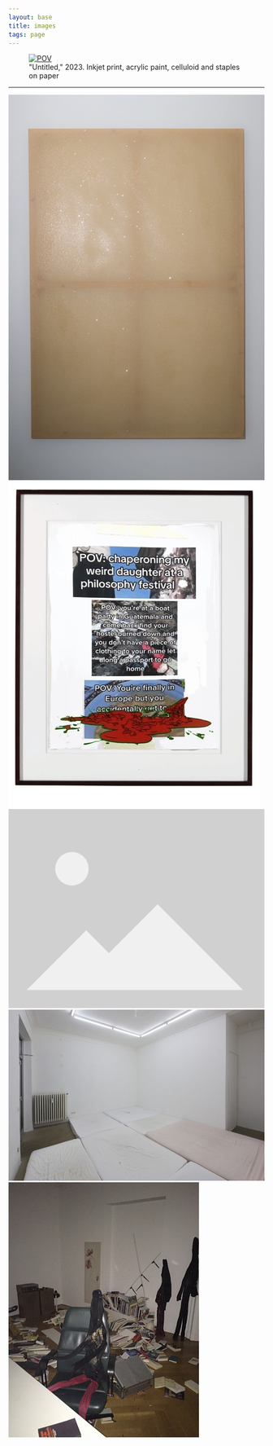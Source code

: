 ```yaml
---
layout: base
title: images
tags: page
---
```


<figure>
<a href="/assets/images/POV_large.webp"><img src="/assets/images/POV_large.webp" alt="POV" id="halo"></a>
<figcaption>"Untitled," 2023. Inkjet print, acrylic paint, celluloid and staples on paper</figcaption>
</figure>

***

[![2.jpg](assets/images/2.jpg)](assets/images/2.jpg)
![philosophy.jpg](assets/images/philosophy.jpg)
[![0.jpg](assets/images/placeholder.svg)](assets/images/placeholder.svg)
[![6.jpg](assets/images/6.jpg)](assets/images/6.jpg)
[![relatable_mess.jpg](assets/images/relatable_mess.jpg)](assets/images/relatable_mess.jpg)
